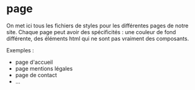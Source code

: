# page

On met ici tous les fichiers de styles pour les différentes pages de notre site.
Chaque page peut avoir des spécificités : une couleur de fond différente, des éléments html qui ne sont pas vraiment des composants.

Exemples :

- page d'accueil
- page mentions légales
- page de contact
- ...